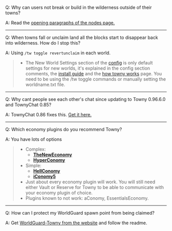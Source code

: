 Q: Why can users not break or build in the wilderness outside of their towns?

A: Read the [opening paragraphs of the nodes page.](https://github.com/TownyAdvanced/Towny/wiki/Towny-Permission-Nodes)

----

Q: When towns fall or unclaim land all the blocks start to disappear back into wilderness. How do I stop this?

A: Using `/tw toggle revertunclaim` in each world. 

> - The New World Settings section of the [config](https://github.com/TownyAdvanced/Towny/wiki/Default-Config.yml) is only default settings for new worlds, it's explained in the config section comments, the [install guide](https://github.com/TownyAdvanced/Towny/wiki/Installation#configuring-existing-worlds) and the [how towny works](https://github.com/TownyAdvanced/Towny/wiki/How-Towny-Works#reverting-unclaimed-townblocks-to-their-original-state-on-unclaim) page. You need to be using the /tw toggle commands or manually setting the worldname.txt file.

----

Q: Why cant people see each other's chat since updating to Towny 0.96.6.0 and TownyChat 0.85?

A: TownyChat 0.86 fixes this. [Get it here.](https://github.com/TownyAdvanced/TownyChat/releases/tag/0.86)

----

Q: Which economy plugins do you recommend Towny?

A: You have lots of options

>  - Complex:
>    - **[TheNewEconomy](https://www.spigotmc.org/resources/the-new-economy.7805/)**  
>    - **[HyperConomy](https://www.spigotmc.org/resources/hyperconomy-1-13-2.65028/)**
>  - Simple:
>    - **[HellConomy](https://www.spigotmc.org/resources/hellconomy.67355/)**
>    - **[iConomy5](https://github.com/iconomy5legacy/iConomy "May not receive future updates")**
>  - Just about every economy plugin will work. You will still need either Vault or Reserve for Towny to be able to communicate with your economy plugin of choice.
>  - Plugins known to not work: aConomy, EssentialsEconomy.


----

Q: How can I protect my WorldGuard spawn point from being claimed?

A: Get [WorldGuard-Towny from the website](https://townyadvanced.github.io) and follow the readme.
